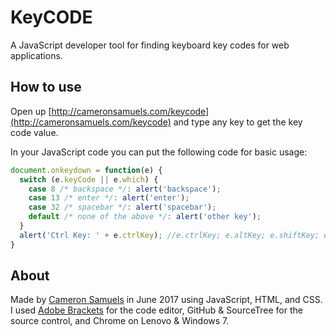 # KeyCODE
A JavaScript developer tool for finding keyboard key codes for web applications.

## How to use
Open up [http://cameronsamuels.com/keycode](http://cameronsamuels.com/keycode) and type any key to get the key code value.

In your JavaScript code you can put the following code for basic usage:

```javascript
document.onkeydown = function(e) {
  switch (e.keyCode || e.which) {
    case 8 /* backspace */: alert('backspace');
    case 13 /* enter */: alert('enter');
    case 32 /* spacebar */: alert('spacebar');
    default /* none of the above */: alert('other key');
  }
  alert('Ctrl Key: ' + e.ctrlKey); //e.ctrlKey; e.altKey; e.shiftKey; e.metaKey;
}
```

## About
Made by [Cameron Samuels](http://cameronsamuels.com) in June 2017 using JavaScript, HTML, and CSS.
<br />
I used <a href="http://brackets.io">Adobe Brackets</a> for the code editor, GitHub & SourceTree for the source control, and Chrome on Lenovo & Windows 7.
